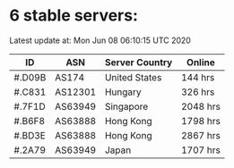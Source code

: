 # 6 stable servers:

Latest update at: Mon Jun 08 06:10:15 UTC 2020

| ID | ASN | Server Country | Online |
| -- | --- | -------------- | ------ |
| #.D09B | AS174 | United States | 144 hrs |
| #.C831 | AS12301 | Hungary | 326 hrs |
| #.7F1D | AS63949 | Singapore | 2048 hrs |
| #.B6F8 | AS63888 | Hong Kong | 1798 hrs |
| #.BD3E | AS63888 | Hong Kong | 2867 hrs |
| #.2A79 | AS63949 | Japan | 1707 hrs |

